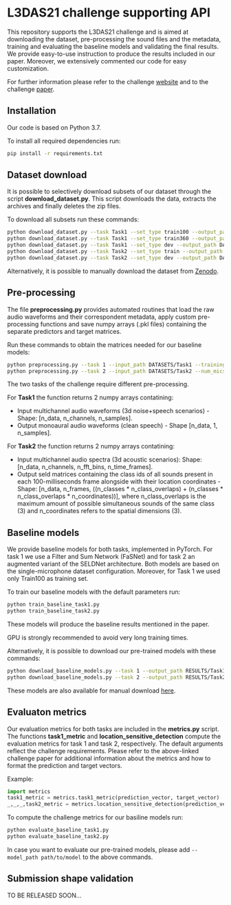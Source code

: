 # L3DAS21 challenge supporting API
This repository supports the L3DAS21 challenge and is aimed at downloading the dataset, pre-processing the sound files and the metadata, training and evaluating the baseline models and validating the final results.
We provide easy-to-use instruction to produce the results included in our paper.
Moreover, we extensively commented our code for easy customization.

For further information please refer to the challenge [website](https://www.l3das.com/mlsp2021/index.html) and to the challenge [paper](https://arxiv.org/abs/2104.05499).



## Installation
Our code is based on Python 3.7.

To install all required dependencies run:
```bash
pip install -r requirements.txt
```
## Dataset download
It is possible to selectively download subsets of our dataset through the script **download_dataset.py**. This script downloads the data, extracts the archives and finally deletes the zip files.

To download all subsets run these commands:
```bash
python download_dataset.py --task Task1 --set_type train100 --output_path DATASETS/Task1
python download_dataset.py --task Task1 --set_type train360 --output_path DATASETS/Task1
python download_dataset.py --task Task1 --set_type dev --output_path DATASETS/Task1
python download_dataset.py --task Task2 --set_type train --output_path DATASETS/Task2
python download_dataset.py --task Task2 --set_type dev --output_path DATASETS/Task2
```


Alternatively, it is possible to manually download the dataset from [Zenodo](https://doi.org/10.5281/zenodo.4642005).


## Pre-processing
The file **preprocessing.py** provides automated routines that load the raw audio waveforms and their correspondent metadata, apply custom pre-processing functions and save numpy arrays (.pkl files) containing the separate predictors and target matrices.

Run these commands to obtain the matrices needed for our baseline models:
```bash
python preprocessing.py --task 1 --input_path DATASETS/Task1 --training_set train100 --num_mics 1 --segmentation_len 2
python preprocessing.py --task 2 --input_path DATASETS/Task2 --num_mics 1 --frame_len 100
```
The two tasks of the challenge require different pre-processing.

For **Task1** the function returns 2 numpy arrays contatining:
* Input multichannel audio waveforms (3d noise+speech scenarios) - Shape: [n_data, n_channels, n_samples].
* Output monoaural audio waveforms (clean speech) - Shape [n_data, 1, n_samples].

For **Task2** the function returns 2 numpy arrays contatining:
* Input multichannel audio spectra (3d acoustic scenarios): Shape: [n_data, n_channels, n_fft_bins, n_time_frames].
* Output seld matrices containing the class ids of all sounds present in each 100-milliseconds frame alongside with their location coordinates - Shape: [n_data, n_frames, ((n_classes * n_class_overlaps) + (n_classes * n_class_overlaps * n_coordinates))], where n_class_overlaps is the maximum amount of possible simultaneous sounds of the same class (3) and n_coordinates refers to the spatial dimensions (3).



## Baseline models
We provide baseline models for both tasks, implemented in PyTorch. For task 1 we use a Filter and Sum Network (FaSNet) and for task 2 an augmented variant of the SELDNet architecture. Both models are based on the single-microphone dataset configuration. Moreover, for Task 1 we used only Train100 as training set.

To train our baseline models with the default parameters run:
```bash
python train_baseline_task1.py
python train_baseline_task2.py
```
These models will produce the baseline results mentioned in the paper.

GPU is strongly recommended to avoid very long training times.

Alternatively, it is possible to download our pre-trained models with these commands:
```bash
python download_baseline_models.py --task 1 --output_path RESULTS/Task1/pretrained
python download_baseline_models.py --task 2 --output_path RESULTS/Task2/pretrained
```
These models are also available for manual download [here](https://drive.google.com/drive/u/1/folders/1gZ0oO94VTDZDTh4T9xLHGIXG5VVF6dIl).


## Evaluaton metrics
Our evaluation metrics for both tasks are included in the **metrics.py** script.
The functions **task1_metric** and **location_sensitive_detection** compute the evaluation metrics for task 1 and task 2, respectively. The default arguments reflect the challenge requirements. Please refer to the above-linked challenge paper for additional information about the metrics and how to format the prediction and target vectors.

Example:
```python
import metrics
task1_metric = metrics.task1_metric(prediction_vector, target_vector)
_,_,_,task2_metric = metrics.location_sensitive_detection(prediction_vector, target_vector)
```

To compute the challenge metrics for our basiline models run:
```bash
python evaluate_baseline_task1.py
python evaluate_baseline_task2.py
```

In case you want to evaluate our pre-trained models, please add
`
--model_path path/to/model
`
to the above commands.

## Submission shape validation
TO BE RELEASED SOON...

